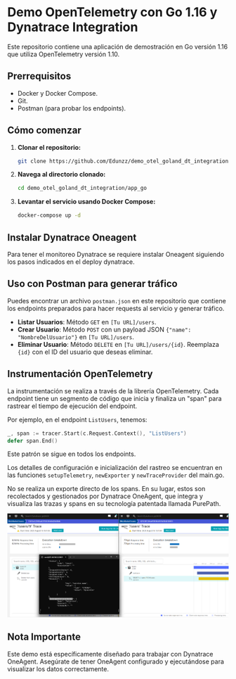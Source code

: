 # Demo OpenTelemetry con Go 1.16 y Dynatrace Integration

Este repositorio contiene una aplicación de demostración en Go versión 1.16 que utiliza OpenTelemetry versión 1.10.

## Prerrequisitos

- Docker y Docker Compose.
- Git.
- Postman (para probar los endpoints).

## Cómo comenzar

1. **Clonar el repositorio:**
   ```bash
   git clone https://github.com/Edunzz/demo_otel_goland_dt_integration.git
   ```

3. **Navega al directorio clonado:**
   ```bash
   cd demo_otel_goland_dt_integration/app_go
   ```

4. **Levantar el servicio usando Docker Compose:**
   ```bash
   docker-compose up -d
   ```

## Instalar Dynatrace Oneagent

Para tener el monitoreo Dynatrace se requiere instalar Oneagent siguiendo los pasos indicados en el deploy dynatrace.

## Uso con Postman para generar tráfico

Puedes encontrar un archivo `postman.json` en este repositorio que contiene los endpoints preparados para hacer requests al servicio y generar tráfico.

- **Listar Usuarios**: Método `GET` en `[Tu URL]/users`.
- **Crear Usuario**: Método `POST` con un payload JSON `{"name": "NombreDelUsuario"}` en `[Tu URL]/users`.
- **Eliminar Usuario**: Método `DELETE` en `[Tu URL]/users/{id}`. Reemplaza `{id}` con el ID del usuario que deseas eliminar.

## Instrumentación OpenTelemetry

La instrumentación se realiza a través de la librería OpenTelemetry. Cada endpoint tiene un segmento de código que inicia y finaliza un "span" para rastrear el tiempo de ejecución del endpoint.

Por ejemplo, en el endpoint `ListUsers`, tenemos:

```go
_, span := tracer.Start(c.Request.Context(), "ListUsers")
defer span.End()
```

Este patrón se sigue en todos los endpoints.

Los detalles de configuración e inicialización del rastreo se encuentran en las funciones `setupTelemetry`, `newExporter` y `newTraceProvider` del main.go.

No se realiza un exporte directo de los spans. En su lugar, estos son recolectados y gestionados por Dynatrace OneAgent, que integra y visualiza las trazas y spans en su tecnología patentada llamada PurePath.

![Imagen Descriptiva](resources/otel_dynatrace_go_demo.png)

## Nota Importante

Este demo está específicamente diseñado para trabajar con Dynatrace OneAgent. Asegúrate de tener OneAgent configurado y ejecutándose para visualizar los datos correctamente.
